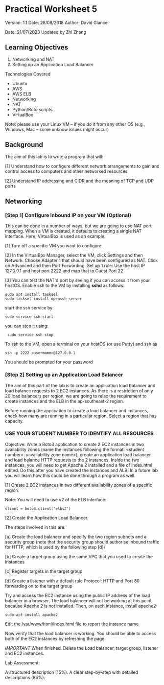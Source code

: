 # Practical Worksheet 5

Version: 1.1 Date: 28/08/2018 Author: David Glance

Date: 21/07/2023 Updated by Zhi Zhang

## Learning Objectives

1. Networking and NAT
2. Setting up an Application Load Balancer

Technologies Covered

* Ubuntu
* AWS
* AWS ELB
* Networking
* NAT
* Python/Boto scripts
* VirtualBox

Note: please use your Linux VM – if you do it from any other OS (e.g., Windows, Mac – some unknow issues might occur)

## Background

The aim of this lab is to write a program that will:

[1] Understand how to configure different network arrangements to gain and control access to computers and other networked resources

[2] Understand IP addressing and CIDR and the meaning of TCP and UDP ports

## Networking

### [Step 1] Configure inbound IP on your VM (Optional)

This can be done in a number of ways, but we are going to use NAT port mapping. When a VM is created, it defaults to creating a single NAT interface. Here, VirtualBox is used as an example.

[1] Turn off a specific VM you want to configure.

[2] In the VirtualBox Manager, select the VM, click Settings and then Network. Choose Adapter 1 that should have been configured as NAT. Click on Advanced and then Port Forwarding. Set up 1 rule:
   Use the host IP 127.0.0.1 and host port 2222 and map that to Guest Port 22

[3] You can test the NAT'd port by seeing if you can access it from your hostOS. Enable ssh to the VM by installing **sshd** as follows:

```
sudo apt install tasksel
sudo tasksel install openssh-server
```

start the ssh service by:

```
sudo service ssh start
```

you can stop it using:

```
 sudo service ssh stop
 ```

To ssh to the VM, open a terminal on your hostOS (or use Putty) and ssh as

```
ssh -p 2222 <usermame>@127.0.0.1
```

You should be prompted for your password

### [Step 2] Setting up an Application Load Balancer

The aim of this part of the lab is to create an application load
balancer and load balance requests to 2 EC2 instances. As there is a
restriction of only 20 load balancers per region, we are going to
relax the requirement to create instances and the ELB in the
ap-southeast-2 region.

Before running the application to create a load balancer and
instances, check how many are running in a particular region. Select a
region that has capacity.


### USE YOUR STUDENT NUMBER TO IDENTIFY ALL RESOURCES

Objective: Write a Boto3 application to create 2 EC2 instances in two availability zones (name the instances following the format: \<student number\>-\<availability zone name\>), create an application load balancer and load balance HTTP requests to the 2 instances. Inside the two instances, you will need to get Apache 2 installed and a file of index.html edited. Do this after you have created the instances and ALB. In a future lab you will learn how this could be done through a program as well.

[1] Create 2 EC2 instances in two
different availability zones of a specific region. 

Note: You will need to use v2 of the ELB interface:

```
client = boto3.client('elbv2')
```

[2] Create the Application Load Balancer.

The steps involved in this are:

[a] Create the load balancer and specify the two region subnets and a
security group (note that the security group should authorise inbound traffic for HTTP, which is used by the following step [d])

[b] Create a target group using the same VPC that you used to create
the instances

[c] Register targets in the target group

[d] Create a listener with a default rule Protocol: HTTP and Port 80
forwarding on to the target group

Try and access the EC2 instance using the public IP address of the load balancer in a browser. The load balancer will not be working at this point because Apache 2 is not installed. Then, on each instance, install apache2:

```
sudo apt install apache2
```

Edit the /var/www/html/index.html file to report the instance name

Now verify that the load balancer is working. You should be able to
access both of the EC2 instances by refreshing the page.


*IMPORTANT* When finished. Delete the Load balancer, target group,
listener and EC2 instances.

Lab Assessment:

A structured description (15%). A clear step-by-step with detailed descriptions (85%). 
